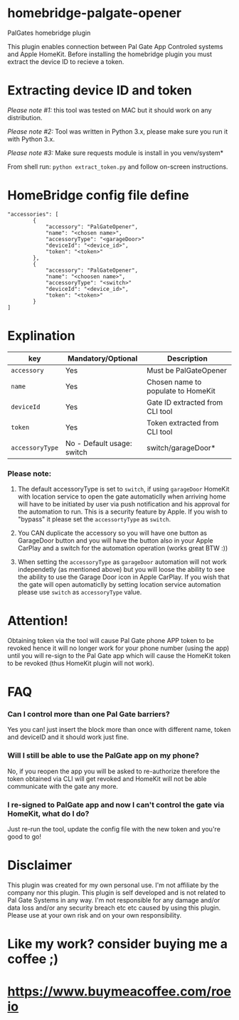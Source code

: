 # homebridge-palgate-opener
PalGates homebridge plugin

This plugin enables connection between Pal Gate App Controled systems and Apple HomeKit.
Before installing the homebridge plugin you must extract the device ID to recieve a token.

# Extracting device ID and token
*Please note #1:* this tool was tested on MAC but it should work on any distribution.

*Please note #2:* Tool was written in Python 3.x, please make sure you run it with Python 3.x.

*Please note #3:* Make sure requests module is install in you venv/system*

From shell run:
`python extract_token.py` and follow on-screen instructions.

# HomeBridge config file define
```
"accessories": [
        {
            "accessory": "PalGateOpener",
            "name": "<chosen name>",
            "accessoryType": "<garageDoor>"
            "deviceId": "<device_id>",
            "token": "<token>"
        },
        {
            "accessory": "PalGateOpener",
            "name": "<choosen name>",
            "accessoryType": "<switch>"
            "deviceId": "<device_id>",
            "token": "<token>"
        }
]
```
# Explination
| key | Mandatory/Optional |Description |
| --- | --- | --- |
| `accessory` | Yes |Must be PalGateOpener |
| `name` |Yes |Chosen name to populate to HomeKit |
| `deviceId`|Yes | Gate ID extracted from CLI tool |
| `token` |Yes| Token extracted from CLI tool |
| `accessoryType`|No - Default usage: switch | switch/garageDoor* |
### Please note:
1. The default accessoryType is set to `switch`, if using `garageDoor` HomeKit with location service to open the gate
automaticlly when arriving home will have to be initiated by user via push notification and his approval for the automation to run.
This is a security feature by Apple.
If you wish to "bypass" it please set the `accessortyType` as `switch`.
2. You CAN duplicate the accessory so you will have one button as GarageDoor button and you will have the button also in your Apple CarPlay and a switch for the automation operation (works great BTW :))

2. When setting the `accessoryType` as `garageDoor` automation will not work independetly (as mentioned above) but you will loose the ability
to see the ability to use the Garage Door icon in Apple CarPlay.
If you wish that the gate will open automaticlly by setting location service automation please use `switch` as `accessoryType` value.

# Attention!
Obtaining token via the tool will cause Pal Gate phone APP token to be revoked hence it will no longer work for your
phone number (using the app) until you will re-sign to the Pal Gate app which will cause the HomeKit token to be revoked (thus HomeKit plugin will not work).

# FAQ
### Can I control more than one Pal Gate barriers?
Yes you can! just insert the block more than once with different name, token and deviceID and it should work just fine.
### Will I still be able to use the PalGate app on my phone?
No, if you reopen the app you will be asked to re-authorize therefore the token obtained via CLI will get revoked and HomeKit will not be able communicate with the gate any more.
### I re-signed to PalGate app and now I can't control the gate via HomeKit, what do I do?
Just re-run the tool, update the config file with the new token and you're good to go!

# Disclaimer
This plugin was created for my own personal use. I'm not affiliate by the company nor this plugin.
This plugin is self developed and is not related to Pal Gate Systems in any way.
I'm not responsible for any damage and/or data loss and/or any security breach etc etc caused by using this plugin.
Please use at your own risk and on your own responsibility.


# Like my work? consider buying me a coffee ;)
# https://www.buymeacoffee.com/roeio
